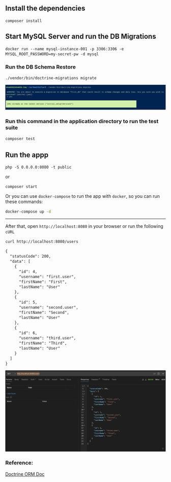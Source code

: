 ## Install the dependencies
```
composer install
```

## Start MySQL Server and run the DB Migrations
```
docker run --name mysql-instance-001 -p 3306:3306 -e MYSQL_ROOT_PASSWORD=my-secret-pw -d mysql
```

### Run the DB Schema Restore
```
./vendor/bin/doctrine-migrations migrate
```

![Screenshot](./screenshots/DB_Migrate_Result.png "DB Migrate Result")
### Run this command in the application directory to run the test suite
```bash
composer test
```

## Run the appp
```
php -S 0.0.0.0:8080 -t public
```
or
```
composer start
```

Or you can use `docker-compose` to run the app with `docker`, so you can run these commands:
```bash
docker-compose up -d
```



---
After that, open `http://localhost:8080` in your browser or run the following `cURL`
```
curl http://localhost:8080/users
```
```
{
  "statusCode": 200,
  "data": [
    {
      "id": 4,
      "username": "first.user",
      "firstName": "First",
      "lastName": "User"
    },
    {
      "id": 5,
      "username": "second.user",
      "firstName": "Second",
      "lastName": "User"
    },
    {
      "id": 6,
      "username": "third.user",
      "firstName": "Third",
      "lastName": "User"
    }
  ]
}
```
![Screenshot](./screenshots/DB_Results_Preview_REST_GET.png "DB Results Preview REST GET")

### Reference:
[Doctrine ORM Doc](https://www.doctrine-project.org/projects/doctrine-migrations/en/3.9/reference/managing-migrations.html#managing-migrations)
